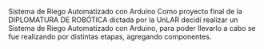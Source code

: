 Sistema de Riego Automatizado con Arduino
Como proyecto final de la DIPLOMATURA DE ROBÓTICA dictada por la UnLAR 
decidí realizar un Sistema de Riego Automatizado con Arduino,
para poder llevarlo a cabo se fue realizando por distintas etapas, agregando componentes.
